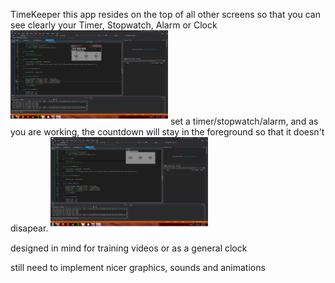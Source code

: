 TimeKeeper
this app resides on the top of all other screens so that you can see clearly your Timer, Stopwatch, Alarm or Clock
<img src="https://github.com/FiolaRobert/TimeKeeper/blob/master/TimeInfocus.png" width=50%></img>
set a timer/stopwatch/alarm, and as you are working, the countdown will stay in the foreground so that it doesn't disapear.
<img src="https://github.com/FiolaRobert/TimeKeeper/blob/master/TimeOutoffocus.png" width=50%></img>

designed in mind for training videos or as a general clock

still need to implement nicer graphics, sounds and animations
